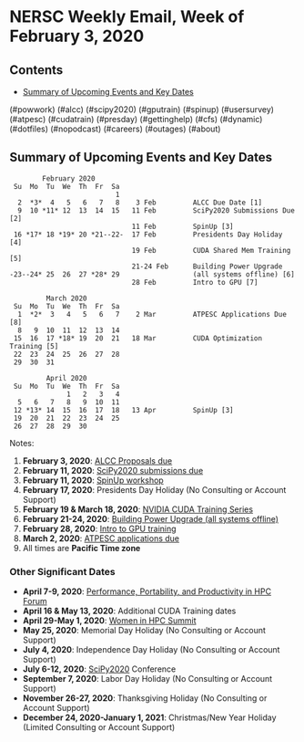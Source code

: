 # NERSC Weekly Email, Week of February 3, 2020 #

## Contents ## 

- [Summary of Upcoming Events and Key Dates](#dates)

(#powwork)
(#alcc)
(#scipy2020)
(#gputrain)
(#spinup)
(#usersurvey)
(#atpesc)
(#cudatrain)
(#presday)
(#gettinghelp)
(#cfs)
(#dynamic)
(#dotfiles)
(#nopodcast)
(#careers)
(#outages)
(#about)

## Summary of Upcoming Events and Key Dates <a name="dates"/></a> ##

            February 2020   
     Su  Mo  Tu  We  Th  Fr  Sa
                              1 
      2  *3*  4   5   6   7   8    3 Feb         ALCC Due Date [1]
      9  10 *11* 12  13  14  15   11 Feb         SciPy2020 Submissions Due [2]
                                  11 Feb         SpinUp [3]
     16 *17* 18 *19* 20 *21--22-  17 Feb         Presidents Day Holiday [4]
                                  19 Feb         CUDA Shared Mem Training [5]
                                  21-24 Feb      Building Power Upgrade
    -23--24* 25  26  27 *28* 29                  (all systems offline) [6]
                                  28 Feb         Intro to GPU [7]

             March 2020     
     Su  Mo  Tu  We  Th  Fr  Sa
      1  *2*  3   4   5   6   7    2 Mar         ATPESC Applications Due [8]
      8   9  10  11  12  13  14 
     15  16  17 *18* 19  20  21   18 Mar         CUDA Optimization Training [5]
     22  23  24  25  26  27  28 
     29  30  31 

             April 2020
     Su  Mo  Tu  We  Th  Fr  Sa
                  1   2   3   4
      5   6   7   8   9  10  11
     12 *13* 14  15  16  17  18   13 Apr         SpinUp [3]
     19  20  21  22  23  24  25
     26  27  28  29  30     

Notes:

1. **February 3, 2020**: [ALCC Proposals due](#alcc)
2. **February 11, 2020**: [SciPy2020 submissions due](#scipy2020)
3. **February 11, 2020**: [SpinUp workshop](#spinup)
4. **February 17, 2020**: Presidents Day Holiday (No Consulting or Account Support)
5. **February 19 & March 18, 2020**: [NVIDIA CUDA Training Series](#cudatrain)
6. **February 21-24, 2020**: [Building Power Upgrade (all systems offline)](#powwork)
7. **February 28, 2020**: [Intro to GPU training](#gputrain)
8. **March 2, 2020**: [ATPESC applications due](#atpesc)
9. All times are **Pacific Time zone**


### Other Significant Dates ###

- **April 7-9, 2020**: [Performance, Portability, and Productivity in HPC Forum](https://p3hpcforum2020.alcf.anl.gov/)
- **April 16 & May 13, 2020**: Additional CUDA Training dates
- **April 29-May 1, 2020**: [Women in HPC Summit](https://womeninhpc.org/events/summit-2020)
- **May 25, 2020**: Memorial Day Holiday (No Consulting or Account Support)
- **July 4, 2020**: Independence Day Holiday (No Consulting or Account Support)
- **July 6-12, 2020**: [SciPy2020](https://www.scipy2020.scipy.org/) Conference
- **September 7, 2020**: Labor Day Holiday (No Consulting or Account Support)
- **November 26-27, 2020**: Thanksgiving Holiday (No Consulting or Account Support)
- **December 24, 2020-January 1, 2021**: Christmas/New Year Holiday (Limited Consulting or Account Support)

